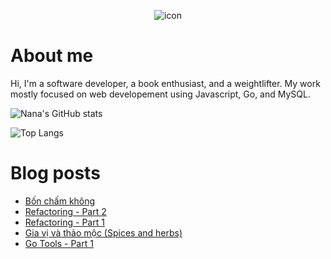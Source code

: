 <p align="center">
 <img width="auto" src="https://res.cloudinary.com/japananh/image/upload/v1638498299/Group_7_ltvipi.png" align="center" alt="icon" />
</p>

# About me

Hi, I'm a software developer, a book enthusiast, and a weightlifter. My work mostly focused on web developement using Javascript, Go, and MySQL.

![Nana's GitHub stats](https://github-readme-stats.vercel.app/api?username=japananh&theme=buefy&show_icons=true)

![Top Langs](https://github-readme-stats.vercel.app/api/top-langs/?username=japananh&layout=compact)

# Blog posts
<!-- BLOG-POST-LIST:START -->
- [Bốn chấm không](https://nanacoder.hashnode.dev/bon-cham-khong)
- [Refactoring - Part 2](https://nanacoder.hashnode.dev/refactoring-part-2)
- [Refactoring - Part 1](https://nanacoder.hashnode.dev/refactoring-part-1)
- [Gia vị và thảo mộc &lpar;Spices and herbs&rpar;](https://nanacoder.hashnode.dev/gia-vi-va-thao-moc-spices-and-herbs)
- [Go Tools - Part 1](https://nanacoder.hashnode.dev/go-tools-part-1)
<!-- BLOG-POST-LIST:END -->
